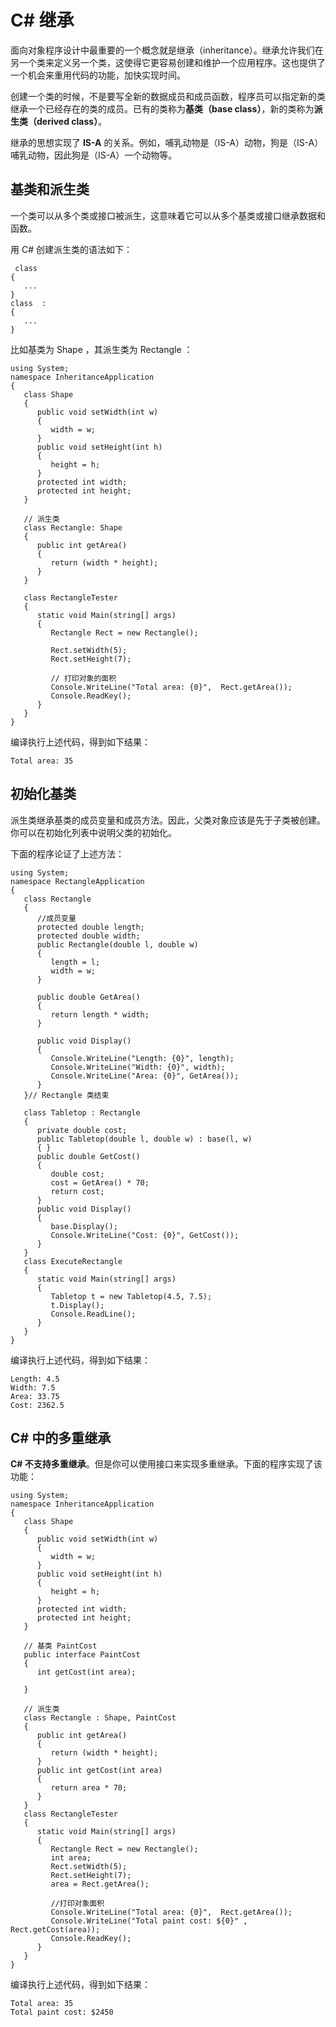 # C\# 继承
  
面向对象程序设计中最重要的一个概念就是继承（inheritance）。继承允许我们在另一个类来定义另一个类，这使得它更容易创建和维护一个应用程序。这也提供了一个机会来重用代码的功能，加快实现时间。
  
创建一个类的时候，不是要写全新的数据成员和成员函数，程序员可以指定新的类继承一个已经存在的类的成员。已有的类称为**基类（base class）**，新的类称为**派生类（derived class）**。
  
继承的思想实现了 **IS-A** 的关系。例如，哺乳动物是（IS-A）动物，狗是（IS-A）哺乳动物，因此狗是（IS-A）一个动物等。
  
## 基类和派生类
  
一个类可以从多个类或接口被派生，这意味着它可以从多个基类或接口继承数据和函数。
  
用 C# 创建派生类的语法如下：
<pre><code><acess-specifier> class <base_class>
{
   ...
}
class <derived_class> : <base_class>
{
   ...
}</code></pre>
  
比如基类为 Shape ，其派生类为 Rectangle ：
<pre><code>using System;
namespace InheritanceApplication
{
   class Shape 
   {
      public void setWidth(int w)
      {
         width = w;
      }
      public void setHeight(int h)
      {
         height = h;
      }
      protected int width;
      protected int height;
   }

   // 派生类
   class Rectangle: Shape
   {
      public int getArea()
      { 
         return (width * height); 
      }
   }
   
   class RectangleTester
   {
      static void Main(string[] args)
      {
         Rectangle Rect = new Rectangle();

         Rect.setWidth(5);
         Rect.setHeight(7);

         // 打印对象的面积
         Console.WriteLine("Total area: {0}",  Rect.getArea());
         Console.ReadKey();
      }
   }
}</code></pre>
  
编译执行上述代码，得到如下结果：

<pre><code>Total area: 35</code></pre>
  
## 初始化基类
  
派生类继承基类的成员变量和成员方法。因此，父类对象应该是先于子类被创建。你可以在初始化列表中说明父类的初始化。
  
下面的程序论证了上述方法：
<pre><code>using System;
namespace RectangleApplication
{
   class Rectangle
   {
      //成员变量
      protected double length;
      protected double width;
      public Rectangle(double l, double w)
      {
         length = l;
         width = w;
      }
      
      public double GetArea()
      {
         return length * width;
      }
      
      public void Display()
      {
         Console.WriteLine("Length: {0}", length);
         Console.WriteLine("Width: {0}", width);
         Console.WriteLine("Area: {0}", GetArea());
      }
   }// Rectangle 类结束  
   
   class Tabletop : Rectangle
   {
      private double cost;
      public Tabletop(double l, double w) : base(l, w)
      { }
      public double GetCost()
      {
         double cost;
         cost = GetArea() * 70;
         return cost;
      }
      public void Display()
      {
         base.Display();
         Console.WriteLine("Cost: {0}", GetCost());
      }
   }
   class ExecuteRectangle
   {
      static void Main(string[] args)
      {
         Tabletop t = new Tabletop(4.5, 7.5);
         t.Display();
         Console.ReadLine();
      }
   }
}</code></pre>
  
编译执行上述代码，得到如下结果：
<pre><code>Length: 4.5
Width: 7.5
Area: 33.75
Cost: 2362.5</code></pre>
  
## C\# 中的多重继承
  
**C# 不支持多重继承**。但是你可以使用接口来实现多重继承。下面的程序实现了该功能：
<pre><code>using System;
namespace InheritanceApplication
{
   class Shape 
   {
      public void setWidth(int w)
      {
         width = w;
      }
      public void setHeight(int h)
      {
         height = h;
      }
      protected int width;
      protected int height;
   }

   // 基类 PaintCost
   public interface PaintCost 
   {
      int getCost(int area);

   }
   
   // 派生类
   class Rectangle : Shape, PaintCost
   {
      public int getArea()
      {
         return (width * height);
      }
      public int getCost(int area)
      {
         return area * 70;
      }
   }
   class RectangleTester
   {
      static void Main(string[] args)
      {
         Rectangle Rect = new Rectangle();
         int area;
         Rect.setWidth(5);
         Rect.setHeight(7);
         area = Rect.getArea();
         
         //打印对象面积
         Console.WriteLine("Total area: {0}",  Rect.getArea());
         Console.WriteLine("Total paint cost: ${0}" , Rect.getCost(area));
         Console.ReadKey();
      }
   }
}</code></pre>
  
编译执行上述代码，得到如下结果：
<pre><code>Total area: 35
Total paint cost: $2450</code></pre>
